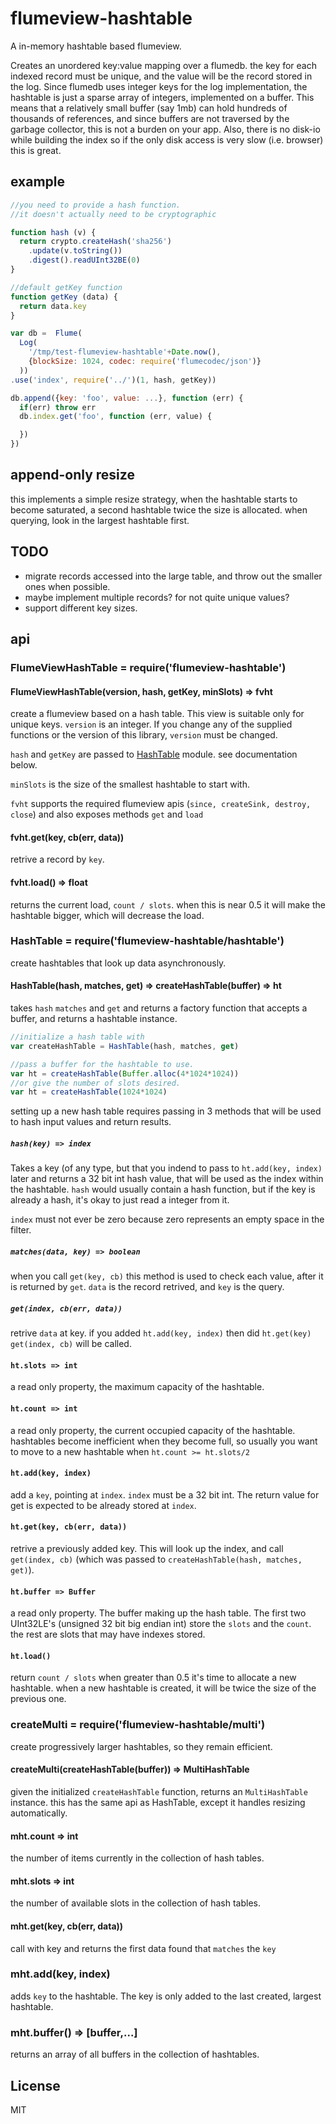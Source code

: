# flumeview-hashtable

A in-memory hashtable based flumeview.

Creates an unordered key:value mapping over a flumedb.
the key for each indexed record must be unique, and
the value will be the record stored in the log.
Since flumedb uses integer keys for the log implementation,
the hashtable is just a sparse array of integers, implemented
on a buffer. This means that a relatively small buffer (say 1mb)
can hold hundreds of thousands of references, and since buffers
are not traversed by the garbage collector, this is not a burden
on your app. Also, there is no disk-io while building the index
so if the only disk access is very slow (i.e. browser) this is great.

## example

``` js
//you need to provide a hash function.
//it doesn't actually need to be cryptographic

function hash (v) {
  return crypto.createHash('sha256')
    .update(v.toString())
    .digest().readUInt32BE(0)
}

//default getKey function
function getKey (data) {
  return data.key
}

var db =  Flume(
  Log(
    '/tmp/test-flumeview-hashtable'+Date.now(),
    {blockSize: 1024, codec: require('flumecodec/json')}
  ))
.use('index', require('../')(1, hash, getKey))

db.append({key: 'foo', value: ...}, function (err) {
  if(err) throw err
  db.index.get('foo', function (err, value) {

  })
})
```

## append-only resize

this implements a simple resize strategy, when the hashtable starts to become saturated,
a second hashtable twice the size is allocated. when querying, look in the largest
hashtable first. 

## TODO

* migrate records accessed into the large table, and throw out
the smaller ones when possible.
* maybe implement multiple records? for not quite unique values?
* support different key sizes.

## api

### FlumeViewHashTable = require('flumeview-hashtable')

#### FlumeViewHashTable(version, hash, getKey, minSlots) => fvht

create a flumeview based on a hash table. This view is suitable only
for unique keys.
`version` is an integer. If you change any of the supplied functions
or the version of this library, `version` must be changed.

`hash` and `getKey` are passed to [HashTable](./#HashTable) module.
see documentation below.

`minSlots` is the size of the smallest hashtable to start with.

`fvht` supports the required flumeview apis (`since, createSink, destroy, close`)
and also exposes methods `get` and `load`

#### fvht.get(key, cb(err, data))

retrive a record by `key`.

#### fvht.load() => float

returns the current load, `count / slots`. when this is near 0.5 it will make the hashtable
bigger, which will decrease the load.

### HashTable = require('flumeview-hashtable/hashtable')

create hashtables that look up data asynchronously.

#### HashTable(hash, matches, get) => createHashTable(buffer) => ht

takes `hash` `matches` and `get` and returns a factory function that accepts
a buffer, and returns a hashtable instance.

``` js
//initialize a hash table with
var createHashTable = HashTable(hash, matches, get)

//pass a buffer for the hashtable to use.
var ht = createHashTable(Buffer.alloc(4*1024*1024))
//or give the number of slots desired.
var ht = createHashTable(1024*1024)
```

setting up a new hash table requires passing in 3 methods that will be used
to hash input values and return results.

##### `hash(key) => index`

Takes a key (of any type, but that you indend to pass to `ht.add(key, index)` later
and returns a 32 bit int hash value, that will be used as the index within the hashtable.
`hash` would usually contain a hash function, but if the key is already a hash,
it's okay to just read a integer from it.

`index` must not ever be zero because zero represents an empty space in the filter.

##### `matches(data, key) => boolean`

when you call `get(key, cb)` this method is used to check each value,
after it is returned by `get`. `data` is the record retrived, and `key` is the query.

##### `get(index, cb(err, data))`

retrive `data` at key.
if you added `ht.add(key, index)` then did `ht.get(key)` `get(index, cb)` will be called.

#### `ht.slots => int`

a read only property, the maximum capacity of the hashtable.

#### `ht.count => int`

a read only property, the current occupied capacity of the hashtable.
hashtables become inefficient when they become full, so usually you want
to move to a new hashtable when `ht.count >= ht.slots/2`

#### `ht.add(key, index)`

add a `key`, pointing at `index`. `index` must be a 32 bit int.
The return value for get is expected to be already stored at `index`.

#### `ht.get(key, cb(err, data))`

retrive a previously added key. This will look up the index, and call `get(index, cb)`
(which was passed to `createHashTable(hash, matches, get)`).

#### `ht.buffer => Buffer`

a read only property. The buffer making up the hash table.
The first two UInt32LE's (unsigned 32 bit big endian int) store the `slots` and the `count`.
the rest are slots that may have indexes stored.

#### `ht.load()`

return `count / slots` when greater than 0.5 it's time to allocate a new hashtable.
when a new hashtable is created, it will be twice the size of the previous one.

### createMulti = require('flumeview-hashtable/multi')

create progressively larger hashtables, so they remain efficient.

#### createMulti(createHashTable(buffer)) => MultiHashTable

given the initialized `createHashTable` function, returns an `MultiHashTable` instance.
this has the same api as HashTable, except it handles resizing automatically.

#### mht.count => int

the number of items currently in the collection of hash tables.

#### mht.slots => int

the number of available slots in the collection of hash tables.

#### mht.get(key, cb(err, data))

call with key and returns the first data found that `matches` the `key`

### mht.add(key, index)

adds `key` to the hashtable. The key is only added to the last created,
largest hashtable.

### mht.buffer() => [buffer,...]

returns an array of all buffers in the collection of hashtables.

## License

MIT
